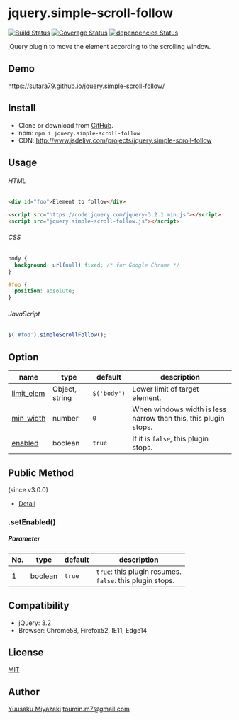 jquery.simple-scroll-follow
=============================

[![Build Status](https://travis-ci.org/sutara79/jquery.simple-scroll-follow.svg?branch=master)](https://travis-ci.org/sutara79/jquery.simple-scroll-follow)
[![Coverage Status](https://coveralls.io/repos/github/sutara79/jquery.simple-scroll-follow/badge.svg?branch=master)](https://coveralls.io/github/sutara79/jquery.simple-scroll-follow?branch=master)
[![dependencies Status](https://david-dm.org/sutara79/jquery.simple-scroll-follow/status.svg)](https://david-dm.org/sutara79/jquery.simple-scroll-follow)


jQuery plugin to move the element according to the scrolling window.


Demo
-----------------------------

https://sutara79.github.io/jquery.simple-scroll-follow/


Install
-----------------------------
- Clone or download from [GitHub](https://github.com/sutara79/jquery.simple-scroll-follow).
- npm: `npm i jquery.simple-scroll-follow`
- CDN: http://www.jsdelivr.com/projects/jquery.simple-scroll-follow


Usage
-----------------------------

###### HTML
```html
<div id="foo">Element to follow</div>

<script src="https://code.jquery.com/jquery-3.2.1.min.js"></script>
<script src="jquery.simple-scroll-follow.js"></script>
```

###### CSS
```css
body {
  background: url(null) fixed; /* for Google Chrome */
}

#foo {
  position: absolute;
}
```

###### JavaScript
```javascript
$('#foo').simpleScrollFollow();
```

Option
-----------------------------

|name|type|default|description|
|--|--|--|--|
|[limit_elem](http://sutara79.github.io/jquery.simple-scroll-follow/#limit_elem)|Object, string|`$('body')`|Lower limit of target element.|
|[min_width](http://sutara79.github.io/jquery.simple-scroll-follow/#min_width)|number|`0`|When windows width is less narrow than this, this plugin stops.|
|[enabled](http://sutara79.github.io/jquery.simple-scroll-follow/#enabled)|boolean|`true`|If it is `false`, this plugin stops.|


Public Method
-----------------------------

(since v3.0.0)  

- [Detail](http://localhost/gh-pages/jq-plugin/jquery.simple-scroll-follow/#public-method)

### .setEnabled()
##### Parameter

|No.|type|default|description|
|--|--|--|--|
|1|boolean|`true`|`true`: this plugin resumes.<br>`false`: this plugin stops.|


Compatibility
-----------------------------

- jQuery: 3.2
- Browser: Chrome58, Firefox52, IE11, Edge14


License
-----------------------------

[MIT](https://www.opensource.org/licenses/mit-license.php)


Author
-----------------------------

[Yuusaku Miyazaki](http://sutara79.hatenablog.com/entry/2014/06/21/185709)
<toumin.m7@gmail.com>
